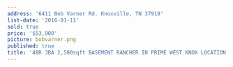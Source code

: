 ```yaml
---
address: '6411 Bob Varner Rd. Knoxville, TN 37918'
list-date: '2016-01-11'
sold: true
price: '$53,900'
picture: bobvarner.png
published: true
title: '4BR 3BA 2,500sqft BASEMENT RANCHER IN PRIME WEST KNOX LOCATION!'
---
```

